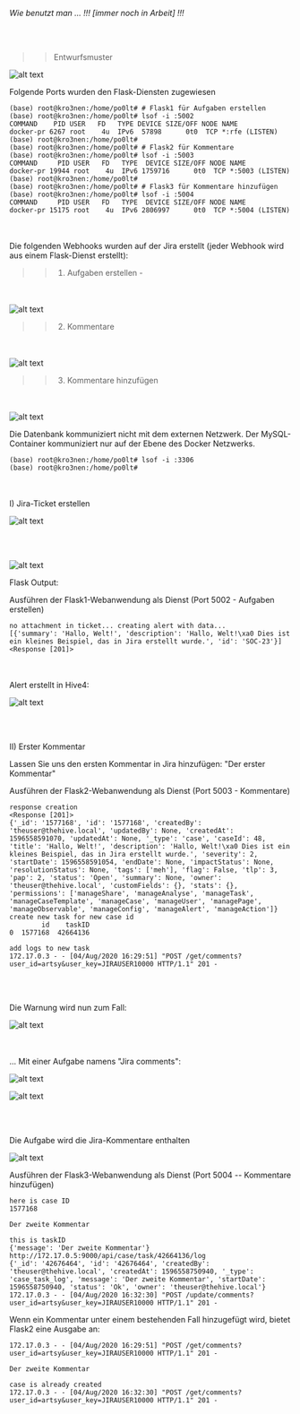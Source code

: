 <i> Wie benutzt man ... !!! [immer noch in Arbeit] !!! </i> 

<br></br>
>>Entwurfsmuster

![alt text](https://raw.githubusercontent.com/kroen3n/Jira-TheHive4-integration-/master/deutsche_D0k/pics/envir.png)



Folgende Ports wurden den Flask-Diensten zugewiesen 

```
(base) root@kro3nen:/home/po0lt# # Flask1 für Aufgaben erstellen
(base) root@kro3nen:/home/po0lt# lsof -i :5002
COMMAND    PID USER   FD   TYPE DEVICE SIZE/OFF NODE NAME
docker-pr 6267 root    4u  IPv6  57898      0t0  TCP *:rfe (LISTEN)
(base) root@kro3nen:/home/po0lt#
(base) root@kro3nen:/home/po0lt# # Flask2 für Kommentare
(base) root@kro3nen:/home/po0lt# lsof -i :5003
COMMAND     PID USER   FD   TYPE  DEVICE SIZE/OFF NODE NAME
docker-pr 19944 root    4u  IPv6 1759716      0t0  TCP *:5003 (LISTEN)
(base) root@kro3nen:/home/po0lt#
(base) root@kro3nen:/home/po0lt# # Flask3 für Kommentare hinzufügen
(base) root@kro3nen:/home/po0lt# lsof -i :5004
COMMAND     PID USER   FD   TYPE  DEVICE SIZE/OFF NODE NAME
docker-pr 15175 root    4u  IPv6 2806997      0t0  TCP *:5004 (LISTEN)

```

<br></br>
Die folgenden Webhooks wurden auf der Jira erstellt (jeder Webhook wird aus einem Flask-Dienst erstellt):

>>1. Aufgaben erstellen - 

<br></br>
![alt text](https://raw.githubusercontent.com/kroen3n/Jira-TheHive4-integration-/master/deutsche_D0k/pics/Aufgaben_erstellen.png)

>>2. Kommentare 

<br></br>
![alt text](https://raw.githubusercontent.com/kroen3n/Jira-TheHive4-integration-/master/deutsche_D0k/pics/Komentare.png)

>>3. Kommentare hinzufügen

<br></br>
![alt text](https://raw.githubusercontent.com/kroen3n/Jira-TheHive4-integration-/master/deutsche_D0k/pics/Kommentare_hinzufügen.png)


Die Datenbank kommuniziert nicht mit dem externen Netzwerk. 
Der MySQL-Container kommuniziert nur auf der Ebene des Docker Netzwerks.

```
(base) root@kro3nen:/home/po0lt# lsof -i :3306
(base) root@kro3nen:/home/po0lt#
```
<br></br>
I) Jira-Ticket erstellen

![alt text](https://raw.githubusercontent.com/kroen3n/Jira-TheHive4-integration-/master/deutsche_D0k/pics/Erstes_Ticket_1.png)

<br></br>

![alt text](https://raw.githubusercontent.com/kroen3n/Jira-TheHive4-integration-/master/deutsche_D0k/pics/Erstes_Ticket_2.png)



Flask Output:

Ausführen der Flask1-Webanwendung als Dienst (Port 5002 -  Aufgaben erstellen)
```
no attachment in ticket... creating alert with data...
[{'summary': 'Hallo, Welt!', 'description': 'Hallo, Welt!\xa0 Dies ist ein kleines Beispiel, das in Jira erstellt wurde.', 'id': 'SOC-23'}]
<Response [201]>
```

<br></br>
Alert erstellt in Hive4:

![alt text](https://raw.githubusercontent.com/kroen3n/Jira-TheHive4-integration-/master/deutsche_D0k/pics/create_alert.png)

<br></br>

II) Erster Kommentar

Lassen Sie uns den ersten Kommentar in Jira hinzufügen: "Der erster Kommentar"

Ausführen der Flask2-Webanwendung als Dienst (Port 5003 - Kommentare)

```
response creation
<Response [201]>
{'_id': '1577168', 'id': '1577168', 'createdBy': 'theuser@thehive.local', 'updatedBy': None, 'createdAt': 1596558591070, 'updatedAt': None, '_type': 'case', 'caseId': 48, 'title': 'Hallo, Welt!', 'description': 'Hallo, Welt!\xa0 Dies ist ein kleines Beispiel, das in Jira erstellt wurde.', 'severity': 2, 'startDate': 1596558591054, 'endDate': None, 'impactStatus': None, 'resolutionStatus': None, 'tags': ['meh'], 'flag': False, 'tlp': 3, 'pap': 2, 'status': 'Open', 'summary': None, 'owner': 'theuser@thehive.local', 'customFields': {}, 'stats': {}, 'permissions': ['manageShare', 'manageAnalyse', 'manageTask', 'manageCaseTemplate', 'manageCase', 'manageUser', 'managePage', 'manageObservable', 'manageConfig', 'manageAlert', 'manageAction']}
create new task for new case id
        id    taskID
0  1577168  42664136

add logs to new task
172.17.0.3 - - [04/Aug/2020 16:29:51] "POST /get/comments?user_id=artsy&user_key=JIRAUSER10000 HTTP/1.1" 201 -

```
<br></br>

Die Warnung wird nun zum Fall:

![alt text](https://raw.githubusercontent.com/kroen3n/Jira-TheHive4-integration-/master/deutsche_D0k/pics/Erster_Fall_1.png)

<br></br>
... Mit einer Aufgabe namens "Jira comments":


![alt text](https://raw.githubusercontent.com/kroen3n/Jira-TheHive4-integration-/master/deutsche_D0k/pics/Erster_Fall_2.png)


![alt text](https://raw.githubusercontent.com/kroen3n/Jira-TheHive4-integration-/master/deutsche_D0k/pics/Erster_Fall_3.png)

<br></br>

Die Aufgabe wird die Jira-Kommentare enthalten

![alt text](https://raw.githubusercontent.com/kroen3n/Jira-TheHive4-integration-/master/deutsche_D0k/pics/Erster_Kommentar_Hive4.png)





Ausführen der Flask3-Webanwendung als Dienst (Port 5004 -- Kommentare hinzufügen)

```
here is case ID
1577168

Der zweite Kommentar

this is taskID
{'message': 'Der zweite Kommentar'}
http://172.17.0.5:9000/api/case/task/42664136/log
{'_id': '42676464', 'id': '42676464', 'createdBy': 'theuser@thehive.local', 'createdAt': 1596558750940, '_type': 'case_task_log', 'message': 'Der zweite Kommentar', 'startDate': 1596558750940, 'status': 'Ok', 'owner': 'theuser@thehive.local'}
172.17.0.3 - - [04/Aug/2020 16:32:30] "POST /update/comments?user_id=artsy&user_key=JIRAUSER10000 HTTP/1.1" 201 -
```

Wenn ein Kommentar unter einem bestehenden Fall hinzugefügt wird, bietet Flask2 eine Ausgabe an:
```
172.17.0.3 - - [04/Aug/2020 16:29:51] "POST /get/comments?user_id=artsy&user_key=JIRAUSER10000 HTTP/1.1" 201 -

Der zweite Kommentar
 
case is already created
172.17.0.3 - - [04/Aug/2020 16:32:30] "POST /get/comments?user_id=artsy&user_key=JIRAUSER10000 HTTP/1.1" 201 -
```
